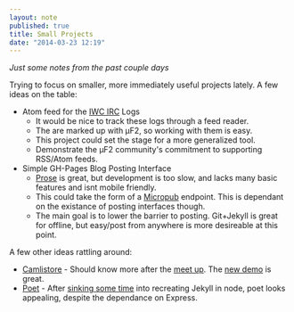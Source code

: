 ```yaml
---
layout: note
published: true
title: Small Projects
date: "2014-03-23 12:19"
---
```


_Just some notes from the past couple days_

Trying to focus on smaller, more immediately useful projects lately.  A few ideas on the table:

- Atom feed for the [IWC IRC](http://indiewebcamp.com/irc/today) Logs
	* It would be nice to track these logs through a feed reader.
    * The are marked up with µF2, so working with them is easy.
    * This project could set the stage for a more generalized tool.
    * Demonstrate the µF2 community's commitment to supporting RSS/Atom feeds.
- Simple GH-Pages Blog Posting Interface
	* [Prose](http://prose.io) is great, but development is too slow, and lacks many basic features and isnt mobile friendly.  
    * This could take the form of a [Micropub](http://indiewebcamp.com/micropub) endpoint.  This is dependant on the existance of posting interfaces though.
    * The main goal is to lower the barrier to posting.  Git+Jekyll is great for offline, but easy/post from anywhere is more desireable at this point.
 
 A few other ideas rattling around:
 
- [Camlistore](https://camlistore.org) - Should know more after the [meet up](http://calagator.org/events/1250465835).  The [new demo](https://www.youtube.com/watch?v=kBCQq5hfsug) is great.
- [Poet](http://jsantell.github.io/poet/) - After [sinking some time](https://github.com/bcomnes/bretzel) into recreating Jekyll in node, poet looks appealing, despite the dependance on Express.  

